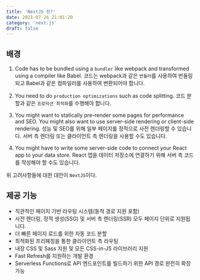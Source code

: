 ```yaml
---
title: 'NextJS 란?'
date: 2021-07-26 21:01:20
category: 'next.js'
draft: false
---
```


## 배경

1. Code has to be bundled using a `bundler` like webpack and transformed using a compiler like Babel.
   코드는 webpack과 같은 `번들러`를 사용하여 번들링되고 Babel과 같은 컴파일러를 사용하여 변환되어야 합니다.

2. You need to do `production optimizations` such as code splitting.
   코드 분할과 같은 `프로덕션 최적화`를 수행해야 합니다.

3. You might want to statically pre-render some pages for performance and SEO. You might also want to use server-side rendering or client-side rendering.
   성능 및 SEO를 위해 일부 페이지를 정적으로 사전 렌더링할 수 있습니다. 서버 측 렌더링 또는 클라이언트 측 렌더링을 사용할 수도 있습니다.

4. You might have to write some server-side code to connect your React app to your data store.
   React 앱을 데이터 저장소에 연결하기 위해 서버 측 코드를 작성해야 할 수도 있습니다.

위 고려사항들에 대한 대안이 `NextJS`이다.

## 제공 기능

- 직관적인 페이지 기반 라우팅 시스템(동적 경로 지원 포함)
- 사전 렌더링, 정적 생성(SSG) 및 서버 측 렌더링(SSR) 모두 페이지 단위로 지원됩니다.
- 더 빠른 페이지 로드를 위한 자동 코드 분할
- 최적화된 프리페칭을 통한 클라이언트 측 라우팅
- 내장 CSS 및 Sass 지원 및 모든 CSS-in-JS 라이브러리 지원
- Fast Refresh를 지원하는 개발 환경
- Serverless Functions로 API 엔드포인트를 빌드하기 위한 API 경로 완전히 확장 가능